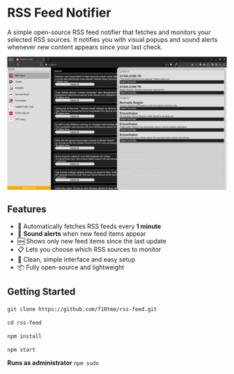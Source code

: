 # RSS Feed Notifier

A simple open-source RSS feed notifier that fetches and monitors your selected RSS sources. It notifies you with visual popups and sound alerts whenever new content appears since your last check.

![Screenshot](./screenshoot.png)

## Features

- 🔄 Automatically fetches RSS feeds every **1 minute**
- 🔔 **Sound alerts** when new feed items appear
- 🆕 Shows only new feed items since the last update
- 📋 Lets you choose which RSS sources to monitor
- 🧩 Clean, simple interface and easy setup
- 📦 Fully open-source and lightweight

## Getting Started


`git clone https://github.com/f10tme/rss-feed.git`

`cd rss-feed`

`npm install`

`npm start`

**Runs as administrator**
`npm sudo`